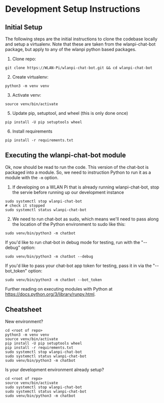 # Development Setup Instructions

## Initial Setup

The following steps are the initial instructions to clone the codebase locally and setup a virtualenv. Note that these are taken from the wlanpi-chat-bot package, but apply to any of the wlanpi python based packages.

1. Clone repo:

```
git clone https://WLAN-Pi/wlanpi-chat-bot.git && cd wlanpi-chat-bot
```

2. Create virtualenv:

```
python3 -m venv venv
```

3. Activate venv:

```
source venv/bin/activate
```

5. Update pip, setuptool, and wheel (this is only done once)

```
pip install -U pip setuptools wheel
```

6. Install requirements

```
pip install -r requirements.txt
```

## Executing the wlanpi-chat-bot module

Ok, now should be read to run the code. This version of the chat-bot is packaged into a module. So, we need to instruction Python to run it as a module with the `-m` option.

1. If developing on a WLAN Pi that is already running wlanpi-chat-bot, stop the servie before running up our development instance

```
sudo systemctl stop wlanpi-chat-bot
# check it stopped
sudo systemctl status wlanpi-chat-bot

```

2. We need to run chat-bot as sudo, which means we'll need to pass along the location of the Python environment to sudo like this:

```
sudo venv/bin/python3 -m chatbot
```

If you'd like to run chat-bot in debug mode for testing, run with the "--debug" option:

```
sudo venv/bin/python3 -m chatbot --debug
```

If you'd like to pass your chat-bot app token for testing, pass it in via the "--bot_token" option:

```
sudo venv/bin/python3 -m chatbot --bot_token
```

Further reading on executing modules with Python at <https://docs.python.org/3/library/runpy.html>.

## Cheatsheet

New environment?

```
cd <root of repo>
python3 -m venv venv
source venv/bin/activate
pip install -U pip setuptools wheel
pip install -r requirements.txt
sudo systemctl stop wlanpi-chat-bot
sudo systemctl status wlanpi-chat-bot
sudo venv/bin/python3 -m chatbot
```

Is your development environment already setup?

```
cd <root of repo>
source venv/bin/activate
sudo systemctl stop wlanpi-chat-bot
sudo systemctl status wlanpi-chat-bot
sudo venv/bin/python3 -m chatbot
```